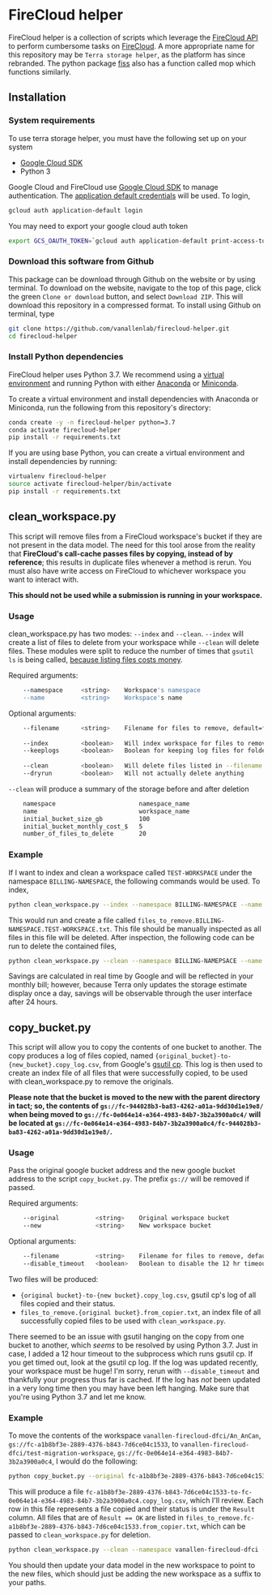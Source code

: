 # FireCloud helper
FireCloud helper is a collection of scripts which leverage the [FireCloud API](https://api.firecloud.org) to perform cumbersome tasks on [FireCloud](firecloud.org). A more appropriate name for this repository may be `Terra storage helper`, as the platform has since rebranded. The python package [fiss](https://github.com/broadinstitute/fiss) also has a function called mop which functions similarly.

## Installation

### System requirements
To use terra storage helper, you must have the following set up on your system
- [Google Cloud SDK](https://cloud.google.com/sdk/)
- Python 3

Google Cloud and FireCloud use [Google Cloud SDK](https://cloud.google.com/sdk/) to manage authentication. The [application default credentials](https://cloud.google.com/sdk/gcloud/reference/auth/application-default/login) will be used. To login,
```bash
gcloud auth application-default login
```

You may need to export your google cloud auth token
```bash
export GCS_OAUTH_TOKEN=`gcloud auth application-default print-access-token`
```

### Download this software from Github
This package can be download through Github on the website or by using terminal. To download on the website, navigate to the top of this page, click the green `Clone or download` button, and select `Download ZIP`. This will download this repository in a compressed format. To install using Github on terminal, type 

```bash
git clone https://github.com/vanallenlab/firecloud-helper.git
cd firecloud-helper
```

### Install Python dependencies
FireCloud helper uses Python 3.7. We recommend using a [virtual environment](https://docs.python.org/3/tutorial/venv.html) and running Python with either [Anaconda](https://www.anaconda.com/download/) or  [Miniconda](https://conda.io/miniconda.html). 

To create a virtual environment and install dependencies with Anaconda or Miniconda, run the following from this repository's directory:
```bash
conda create -y -n firecloud-helper python=3.7
conda activate firecloud-helper
pip install -r requirements.txt
```

If you are using base Python, you can create a virtual environment and install dependencies by running:
```bash
virtualenv firecloud-helper
source activate firecloud-helper/bin/activate
pip install -r requirements.txt
```

## clean_workspace.py
This script will remove files from a FireCloud workspace's bucket if they are not present in the data model. The need for this tool arose from the reality that **FireCloud's call-cache passes files by copying, instead of by reference**; this results in duplicate files whenever a method is rerun. You must also have write access on FireCloud to whichever workspace you want to interact with.

**This should not be used while a submission is running in your workspace.**

### Usage
clean_workspace.py has two modes: `--index` and `--clean`. `--index` will create a list of files to delete from your workspace while `--clean` will delete files. These modules were split to reduce the number of times that `gsutil ls` is being called, [because listing files costs money](https://github.com/vanallenlab/firecloud_helper/issues/2).

Required arguments:
```bash
    --namespace     <string>    Workspace's namespace
    --name          <string>    Workspace's name
```
Optional arguments:
```bash
    --filename      <string>    Filename for files to remove, default=files_to_remove.(namespace).(name).txt
    
    --index         <boolean>   Will index workspace for files to remove, write to --filename
    --keeplogs      <boolean>   Boolean for keeping log files for folders not in data model
    
    --clean         <boolean>   Will delete files listed in --filename
    --dryrun        <boolean>   Will not actually delete anything
```

`--clean` will produce a summary of the storage before and after deletion
```bash
    namespace                       namespace_name
    name                            workspace_name
    initial_bucket_size_gb          100
    initial_bucket_monthly_cost_$   5
    number_of_files_to_delete       20
```

### Example 
If I want to index and clean a workspace called `TEST-WORKSPACE` under the namespace `BILLING-NAMESPACE`, the following commands would be used. To index,
```bash
python clean_workspace.py --index --namespace BILLING-NAMESPACE --name TEST-WORKSPACE
```

This would run and create a file called `files_to_remove.BILLING-NAMESPACE.TEST-WORKSPACE.txt`. This file should be manually inspected as all files in this file will be deleted. After inspection, the following code can be run to delete the contained files,
```bash
python clean_workspace.py --clean --namespace BILLING-NAMEPSACE --name TEST-WORKSPACE
```

Savings are calculated in real time by Google and will be reflected in your monthly bill; however, because Terra only updates the storage estimate display once a day, savings will be observable through the user interface after 24 hours.  

## copy_bucket.py
This script will allow you to copy the contents of one bucket to another. The copy produces a log of files copied, named `{original_bucket}-to-{new_bucket}.copy_log.csv`, from Google's [gsutil cp](). This log is then used to create an index file of all files that were successfully copied, to be used with clean_workspace.py to remove the originals. 

**Please note that the bucket is moved to the new with the parent directory in tact; so, the contents of `gs://fc-944028b3-ba83-4262-a01a-9dd30d1e19e8/` when being moved to `gs://fc-0e064e14-e364-4983-84b7-3b2a3900a0c4/` will be located at `gs://fc-0e064e14-e364-4983-84b7-3b2a3900a0c4/fc-944028b3-ba83-4262-a01a-9dd30d1e19e8/`.**

### Usage
Pass the original google bucket address and the new google bucket address to the script `copy_bucket.py`. The prefix `gs://` will be removed if passed.

Required arguments:
```bash
    --original          <string>    Original workspace bucket
    --new               <string>    New workspace bucket
```
Optional arguments:
```bash
    --filename          <string>    Filename for files to remove, default=files_to_remove.(original bucket).from_copier.txt
    --disable_timeout   <boolean>   Boolean to disable the 12 hr timeout on gsutil cp 
```

Two files will be produced:
- `{original bucket}-to-{new bucket}.copy_log.csv`, gsutil cp's log of all files copied and their status.
- `files_to_remove.{original bucket}.from_copier.txt`, an index file of all successfully copied files to be used with `clean_workspace.py`.

There seemed to be an issue with gsutil hanging on the copy from one bucket to another, which _seems_ to be resolved by using Python 3.7. Just in case, I added a 12 hour timeout to the subprocess which runs gsutil cp. If you get timed out, look at the gsutil cp log. If the log was updated recently, your workspace must be huge! I'm sorry, rerun with `--disable_timeout` and thankfully your progress thus far is cached. If the log has _not_ been updated in a very long time then you may have been left hanging. Make sure that you're using Python 3.7 and let me know. 

### Example
To move the contents of the workspace `vanallen-firecloud-dfci/An_AnCan`, `gs://fc-a1b8bf3e-2889-4376-b843-7d6ce04c1533`, to `vanallen-firecloud-dfci/test-migration-workspace`, `gs://fc-0e064e14-e364-4983-84b7-3b2a3900a0c4`, I would do the following:
```bash
python copy_bucket.py --original fc-a1b8bf3e-2889-4376-b843-7d6ce04c1533 --new fc-0e064e14-e364-4983-84b7-3b2a3900a0c4
```
This will produce a file `fc-a1b8bf3e-2889-4376-b843-7d6ce04c1533-to-fc-0e064e14-e364-4983-84b7-3b2a3900a0c4.copy_log.csv`, which I'll review. Each row in this file represents a file copied and their status is under the `Result` column. All files that are of `Result == OK` are listed in `files_to_remove.fc-a1b8bf3e-2889-4376-b843-7d6ce04c1533.from_copier.txt`, which can be passed to `clean_workspace.py` for deletion.

```bash
python clean_workspace.py --clean --namespace vanallen-firecloud-dfci --name An_AnCan --filename files_to_remove.fc-a1b8bf3e-2889-4376-b843-7d6ce04c1533.from_copier.txt
```

You should then update your data model in the new workspace to point to the new files, which should just be adding the new workspace as a suffix to your paths.
